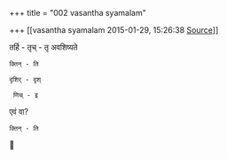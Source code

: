 +++
title = "002 vasantha syamalam"

+++
[[vasantha syamalam	2015-01-29, 15:26:38 [Source](https://groups.google.com/g/samskrita/c/WtrrA1oMjJg)]]



तर्हि - तृच् - तृ अवशिष्यते

    क्तिन् - ति

    दृशिर् - दृश्

     णिच् - इ

 एवं वा?

  

 

  

  

  

  

    क्तिन् - ति

   



